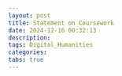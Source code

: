 ```yaml
---
layout: post
title: Statement on Coursework
date: 2024-12-16 00:32:13
description: 
tags: Digital_Humanities
categories:
tabs: true
---
```


<!-- Write a statement (800-1000 words) synthesizing the work you've done and, more importantly, reflecting on it in relation to the topics we discussed throughout the semester. In this statement, you should cite two internal sources from the class readings/videos/visits. You should also link to any project work you produced and embed relevant photos. Overall, questions you should answer in this statement may include:
What are some of the themes and topics that emerged from our class, in our readings, discussions, and assignments? How did the external workshops augment or challenge what we were doing in class?
Similarly, do you notice any patterns or connecting threads that you may not have noticed when we were in the middle of the semester?
What did you expect digital humanities to be coming into the class? What do you think it is now?
Did you discover anything new and exciting about your own interests? Or did some part of our class affirm your own interests?
What do you think you did well in your own work? What did you wish you had done better in your own work? How would you revise or redo it, given the chance? -->